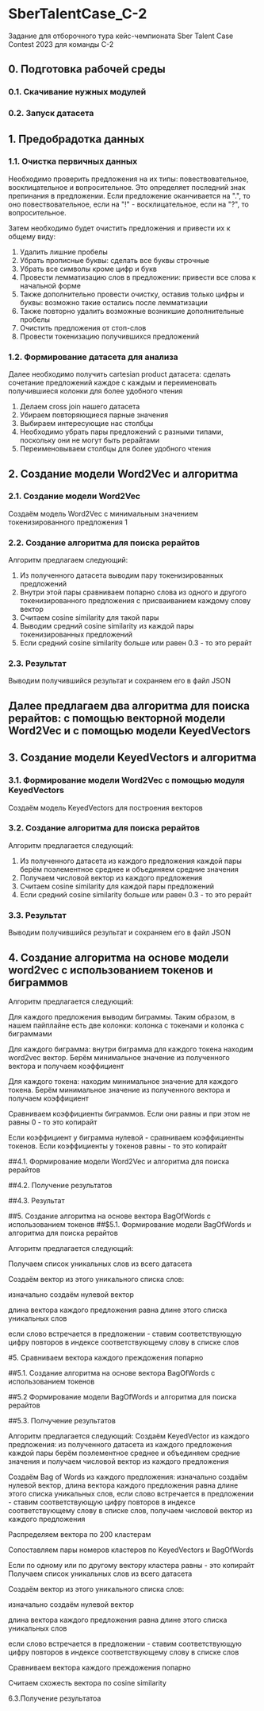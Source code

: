 # SberTalentCase_C-2
Задание для отборочного тура кейс-чемпионата Sber Talent Case Contest 2023 для команды С-2

## 0. Подготовка рабочей среды
### 0.1. Скачивание нужных модулей
### 0.2. Запуск датасета

## 1. Предобрадотка данных
### 1.1. Очистка первичных данных
Необходимо проверить предложения на их типы: повествовательное, восклицательное и вопросительное. Это определяет последний знак препинания в предложении. Если предложение оканчивается на ".", то оно повествовательное, если на "!" - восклицательное, если на "?", то вопросительное.

Затем необходимо будет очистить предложения и привести их к общему виду:

1. Удалить лишние пробелы
2. Убрать прописные буквы: сделать все буквы строчные
3. Убрать все символы кроме цифр и букв
4. Провести лемматизацию слов в предложении: привести все слова к начальной форме
5. Также дополнительно провести очистку, оставив только цифры и буквы: возможно такие остались после лемматизации
6. Также повторно удалить возможные возникшие дополнительные пробелы
7. Очистить предложения от стоп-слов
8. Провести токенизацию получившихся предложений

### 1.2. Формирование датасета для анализа
Далее необходимо получить cartesian product датасета: сделать сочетание предложений каждое с каждым и переименовать получившиеся колонки для более удобного чтения

1. Делаем cross join нашего датасета
2. Убираем повторяющиеся парные значения
3. Выбираем интересующие нас столбцы
4. Необходимо убрать пары предложений с разными типами, поскольку они не могут быть рерайтами
5. Переименовываем столбцы для более удобного чтения

## 2. Создание модели Word2Vec и алгоритма
### 2.1. Создание модели Word2Vec
Создаём модель Word2Vec c минимальным значением токенизированного предложения 1
### 2.2. Создание алгоритма для поиска рерайтов
Алгоритм предлагаем следующий:

1. Из полученного датасета выводим пару токенизированных предложений
2. Внутри этой пары сравниваем попарно слова из одного и другого токенизированного предложения с присваиванием каждому слову вектор
3. Считаем cosine similarity для такой пары
4. Выводим средний cosine similarity из каждой пары токенизированных предложений
5. Если средний cosine similarity больше или равен 0.3 - то это рерайт

### 2.3. Результат
Выводим получившийся результат и сохраняем его в файл JSON

## Далее предлагаем два алгоритма для поиска рерайтов: c помощью векторной модели Word2Vec и с помощью модели KeyedVectors

## 3. Создание модели KeyedVectors и алгоритма
### 3.1. Формирование модели Word2Vec с помощью модуля KeyedVectors
Создаём модель KeyedVectors для построения векторов

### 3.2. Создание алгоритма для поиска рерайтов
Алгоритм предлагается следующий:

1. Из полученного датасета из каждого предложения каждой пары берём поэлементное среднее и объединяем средние значения
2. Получаем числовой вектор из каждого предложения
3. Считаем cosine similarity для каждой пары предложений
4. Если средний cosine similarity больше или равен 0.3 - то это рерайт

### 3.3. Результат
Выводим получившийся результат и сохраняем его в файл JSON

## 4. Создание алгоритма на основе модели word2vec с использованием токенов и биграммов
Алгоритм предлагается следующий:

Для каждого предложения выводим биграммы. Таким образом, в нашем пайплайне есть две колонки: колонка с токенами и колонка с биграммами

Для каждого биграмма: внутри биграмма для каждого токена находим word2vec вектор. Берём минимальное значение из полученного вектора и получаем коэффициент

Для каждого токена: находим минимальное значение для каждого токена. Берём минимальное значение из полученного вектора и получаем коэффициент

Сравниваем коэффициенты биграммов. Если они равны и при этом не равны 0 - то это копирайт

Если коэффициент у биграмма нулевой - сравниваем коэффициенты токенов. Если коэффициенты у токенов равны - то это копирайт

##4.1. Формирование модели Word2Vec и алгоритма для поиска рерайтов

##4.2. Получение результатов

##4.3. Результат

##5. Создание алгоритма на основе вектора BagOfWords с использованием токенов
##$5.1. Формирование модели BagOfWords и алгоритма для поиска рерайтов

Алгоритм предлагается следующий:

Получаем список уникальных слов из всего датасета

Создаём вектор из этого уникального списка слов:

изначально создаём нулевой вектор

длина вектора каждого предложения равна длине этого списка уникальных слов

если слово встречается в предложении - ставим соответствующую цифру повторов в индексе соответствующему слову в списке слов

#5. Cравниваем вектора каждого преждожения попарно

##5.1. Создание алгоритма на основе вектора BagOfWords с использованием токенов

##5.2 Формирование модели BagOfWords и алгоритма для поиска рерайтов

##5.3. Полчучение результатов


Алгоритм предлагается следующий:
Создаём KeyedVector из каждого предложения: из полученного датасета из каждого предложения каждой пары берём поэлементное среднее и объединяем средние значения и получаем числовой вектор из каждого предложения

Создаём Bag of Words из каждого предложения: изначально создаём нулевой вектор, длина вектора каждого предложения равна длине этого списка уникальных слов, если слово встречается в предложении - ставим соответствующую цифру повторов в индексе соответствующему слову в списке слов, получаем числовой вектор из каждого предложения

Распределяем вектора по 200 кластерам

Сопоставляем пары номеров кластеров по KeyedVectors и BagOfWords

Если по одному или по другому вектору кластера равны - это копирайт
Получаем список уникальных слов из всего датасета

Создаём вектор из этого уникального списка слов:

изначально создаём нулевой вектор

длина вектора каждого предложения равна длине этого списка уникальных слов

если слово встречается в предложении - ставим соответствующую цифру повторов в индексе соответствующему слову в списке слов

Cравниваем вектора каждого преждожения попарно

Считаем схожесть вектора по cosine similarity

6.3.Получение результатоа
